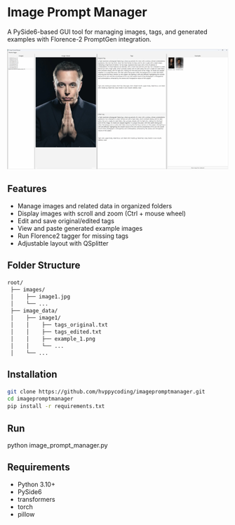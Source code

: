 # Image Prompt Manager

A PySide6-based GUI tool for managing images, tags, and generated examples with Florence-2 PromptGen integration.

![screenshot](screenshot.png)

## Features

- Manage images and related data in organized folders
- Display images with scroll and zoom (Ctrl + mouse wheel)
- Edit and save original/edited tags
- View and paste generated example images
- Run Florence2 tagger for missing tags
- Adjustable layout with QSplitter

## Folder Structure

```
root/
 ├── images/
 │    ├── image1.jpg
 │    └── ...
 ├── image_data/
 │    ├── image1/
 │    │    ├── tags_original.txt
 │    │    ├── tags_edited.txt
 │    │    ├── example_1.png
 │    │    └── ...
 │    └── ...
```

## Installation

```bash
git clone https://github.com/hvppycoding/imagepromptmanager.git
cd imagepromptmanager
pip install -r requirements.txt
```

## Run
python image_prompt_manager.py

## Requirements
- Python 3.10+
- PySide6
- transformers
- torch
- pillow
